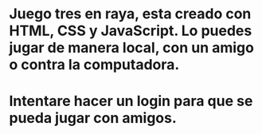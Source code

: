 # Juego tres en raya, esta creado con HTML, CSS y JavaScript. Lo puedes jugar de manera local, con un amigo o contra la computadora.
# Intentare hacer un login para que se pueda jugar con amigos.
